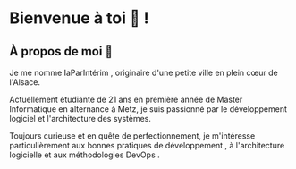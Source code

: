 # Bienvenue à toi 👋 !

## À propos de moi 📌

Je me nomme IaParIntérim , originaire d'une petite ville en plein cœur de l'Alsace.

Actuellement étudiante de 21 ans en première année de Master Informatique en alternance à Metz, je suis passionné par le développement logiciel et l'architecture des systèmes.

Toujours curieuse et en quête de perfectionnement, je m'intéresse particulièrement aux bonnes pratiques de développement , à l'architecture logicielle et aux méthodologies DevOps .
